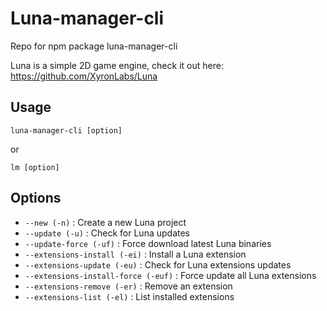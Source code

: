 # Luna-manager-cli
Repo for npm package luna-manager-cli

Luna is a simple 2D game engine, check it out here: https://github.com/XyronLabs/Luna

## Usage
```luna-manager-cli [option]```

or

```lm [option]```

## Options

- ```--new (-n)``` : Create a new Luna project
- ```--update (-u)``` : Check for Luna updates
- ```--update-force (-uf)``` : Force download latest Luna binaries
- ```--extensions-install (-ei)``` : Install a Luna extension
- ```--extensions-update (-eu)``` : Check for Luna extensions updates
- ```--extensions-install-force (-euf)``` : Force update all Luna extensions
- ```--extensions-remove (-er)``` : Remove an extension
- ```--extensions-list (-el)``` : List installed extensions
